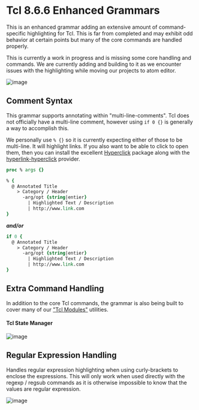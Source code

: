 # Tcl 8.6.6 Enhanced Grammars

This is an enhanced grammar adding an extensive amount of command-specific
highlighting for Tcl.  This is far from completed and may exhibit odd
behavior at certain points but many of the core commands are handled
properly.

This is currently a work in progress and is missing some core handling
and commands.  We are currently adding and building to it as we encounter
issues with the highlighting while moving our projects to atom editor.

![image](http://i.imgur.com/3OhhAnb.png)

## Comment Syntax

This grammar supports annotating within "multi-line-comments".  Tcl does not officially have a multi-line comment, however using `if 0 {}` is generally a way to accomplish this.  

We personally use `% {}` so it is currently expecting either of those to be multi-line.
It will highlight links.  If you also want to be able to click to open them, then you can
install the excellent [Hyperclick](https://atom.io/packages/hyperclick) package along with
the [hyperlink-hyperclick](https://atom.io/packages/hyperlink-hyperclick) provider.

```tcl
proc % args {}

% {
  @ Annotated Title
    > Category / Header
      -arg/opt {string|entier}
        | Highlighted Text / Description
        | http://www.link.com
}
```

***and/or***

```tcl
if 0 {
  @ Annotated Title
    > Category / Header
      -arg/opt {string|entier}
        | Highlighted Text / Description
        | http://www.link.com
}
```

## Extra Command Handling

In addition to the core Tcl commands, the grammar is also being built to
cover many of our ["Tcl Modules"](https://github.com/Dash-OS/tcl-modules) utilities.  

#### Tcl State Manager

![image](http://i.imgur.com/meqfNqw.png)

## Regular Expression Handling

Handles regular expression highlighting when using curly-brackets to enclose
the expressions.  This will only work when used directly with the regexp /
regsub commands as it is otherwise impossible to know that the values are
regular expression.

![image](http://i.imgur.com/lFF8zNX.png)
